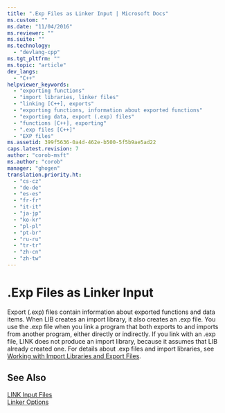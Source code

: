```yaml
---
title: ".Exp Files as Linker Input | Microsoft Docs"
ms.custom: ""
ms.date: "11/04/2016"
ms.reviewer: ""
ms.suite: ""
ms.technology: 
  - "devlang-cpp"
ms.tgt_pltfrm: ""
ms.topic: "article"
dev_langs: 
  - "C++"
helpviewer_keywords: 
  - "exporting functions"
  - "import libraries, linker files"
  - "linking [C++], exports"
  - "exporting functions, information about exported functions"
  - "exporting data, export (.exp) files"
  - "functions [C++], exporting"
  - ".exp files [C++]"
  - "EXP files"
ms.assetid: 399f5636-0a4d-462e-b500-5f5b9ae5ad22
caps.latest.revision: 7
author: "corob-msft"
ms.author: "corob"
manager: "ghogen"
translation.priority.ht: 
  - "cs-cz"
  - "de-de"
  - "es-es"
  - "fr-fr"
  - "it-it"
  - "ja-jp"
  - "ko-kr"
  - "pl-pl"
  - "pt-br"
  - "ru-ru"
  - "tr-tr"
  - "zh-cn"
  - "zh-tw"
---
```

# .Exp Files as Linker Input
Export (.exp) files contain information about exported functions and data items. When LIB creates an import library, it also creates an .exp file. You use the .exp file when you link a program that both exports to and imports from another program, either directly or indirectly. If you link with an .exp file, LINK does not produce an import library, because it assumes that LIB already created one. For details about .exp files and import libraries, see [Working with Import Libraries and Export Files](../../build/reference/working-with-import-libraries-and-export-files.md).  
  
## See Also  
 [LINK Input Files](../../build/reference/link-input-files.md)   
 [Linker Options](../../build/reference/linker-options.md)